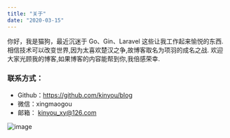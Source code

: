 ```yaml
---
title: "关于"
date: "2020-03-15"
---
```


你好，我是猫狗，最近沉迷于 Go、Gin、Laravel 这些让我工作起来愉悦的东西.相信技术可以改变世界,因为太喜欢楚汉之争,故博客取名为项羽的成名之战. 欢迎大家光顾我的博客,如果博客的内容能帮到你,我倍感荣幸.


### 联系方式：

- Github：https://github.com/kinyou/blog
- 微信：xingmaogou
- 邮箱：   kinyou_xy@126.com

![image](https://picabstract-preview-ftn.weiyun.com/ftn_pic_abs_v3/e6a6ce2192c51a351edd7508caa38c207ab2d40255293151461739d45e853b54245e2d1f04cef33470202d4f9e04f03e?pictype=scale&from=30113&version=3.3.3.3&uin=572768614&fname=wechat.jpg&size=750)



